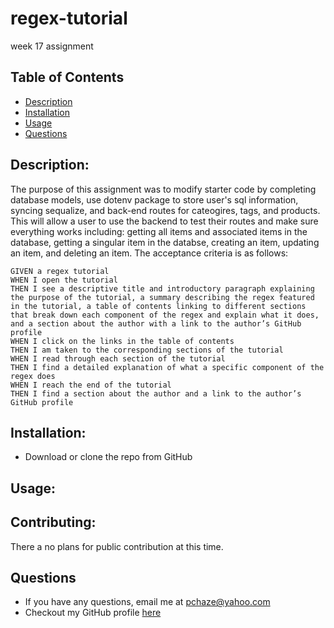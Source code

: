# regex-tutorial
week 17 assignment


## Table of Contents
- [Description](#Description)
- [Installation](#Installation)
- [Usage](#Usage)
- [Questions](#Questions)

## Description: 
The purpose of this assignment was to modify starter code by completing database models, use dotenv package to store user's sql information, syncing sequalize, and back-end routes for cateogires, tags, and products. This will allow a user to use the backend to test their routes and make sure everything works including: getting all items and associated items in the database, getting a singular item in the databse, creating an item, updating an item, and deleting an item. The acceptance criteria is as follows:

```
GIVEN a regex tutorial
WHEN I open the tutorial
THEN I see a descriptive title and introductory paragraph explaining the purpose of the tutorial, a summary describing the regex featured in the tutorial, a table of contents linking to different sections that break down each component of the regex and explain what it does, and a section about the author with a link to the author’s GitHub profile
WHEN I click on the links in the table of contents
THEN I am taken to the corresponding sections of the tutorial
WHEN I read through each section of the tutorial
THEN I find a detailed explanation of what a specific component of the regex does
WHEN I reach the end of the tutorial
THEN I find a section about the author and a link to the author’s GitHub profile

```

## Installation: 
- Download or clone the repo from GitHub

## Usage: 


## Contributing: 
  There a no plans for public contribution at this time.

## Questions
- If you have any questions, email me at pchaze@yahoo.com
- Checkout my GitHub profile [here](https://github.com/PhalenH)



